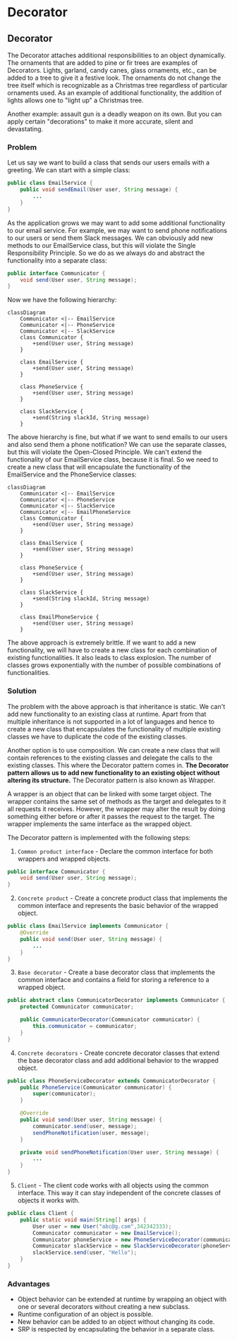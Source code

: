 # Decorator
## Decorator

The Decorator attaches additional responsibilities to an object dynamically. The ornaments that are added to pine or fir trees are examples of Decorators. Lights, garland, candy canes, glass ornaments, etc., can be added to a tree to give it a festive look. The ornaments do not change the tree itself which is recognizable as a Christmas tree regardless of particular ornaments used. As an example of additional functionality, the addition of lights allows one to "light up" a Christmas tree.

Another example: assault gun is a deadly weapon on its own. But you can apply certain "decorations" to make it more accurate, silent and devastating.


### Problem
Let us say we want to build a class that sends our users emails with a greeting. We can start with a simple class:

```java
public class EmailService {
    public void sendEmail(User user, String message) {
        ...
    }
}
```

As the application grows we may want to add some additional functionality to our email service. For example, we may want to send phone notifications to our users or send them Slack messages. We can obviously add new methods to our EmailService class, but this will violate the Single Responsibility Principle. So we do as we always do and abstract the functionality into a separate class:

```java
public interface Communicator {
    void send(User user, String message);
}
```

Now we have the following hierarchy:

```mermaid
classDiagram
    Communicator <|-- EmailService
    Communicator <|-- PhoneService
    Communicator <|-- SlackService
    class Communicator {
        +send(User user, String message)
    }

    class EmailService {
        +send(User user, String message)
    }

    class PhoneService {
        +send(User user, String message)
    }

    class SlackService {
        +send(String slackId, String message)
    }
```

The above hierarchy is fine, but what if we want to send emails to our users and also send them a phone notification? We can use the separate classes, but this will violate the Open-Closed Principle. We can't extend the functionality of our EmailService class, because it is final. So we need to create a new class that will encapsulate the functionality of the EmailService and the PhoneService classes:

```mermaid
classDiagram
    Communicator <|-- EmailService
    Communicator <|-- PhoneService
    Communicator <|-- SlackService
    Communicator <|-- EmailPhoneService
    class Communicator {
        +send(User user, String message)
    }

    class EmailService {
        +send(User user, String message)
    }

    class PhoneService {
        +send(User user, String message)
    }

    class SlackService {
        +send(String slackId, String message)
    }

    class EmailPhoneService {
        +send(User user, String message)
    }
```

The above approach is extremely brittle. If we want to add a new functionality, we will have to create a new class for each combination of existing functionalities. It also leads to class explosion. The number of classes grows exponentially with the number of possible combinations of functionalities.

### Solution

The problem with the above approach is that inheritance is static. We can't add new functionality to an existing class at runtime. Apart from that multiple inheritance is not supported in a lot of languages and hence to create a new class that encapsulates the functionality of multiple existing classes we have to duplicate the code of the existing classes.

Another option is to use composition. We can create a new class that will contain references to the existing classes and delegate the calls to the existing classes. This where the Decorator pattern comes in. **The Decorator pattern allows us to add new functionality to an existing object without altering its structure.** The Decorator pattern is also known as Wrapper.

A wrapper is an object that can be linked with some target object. The wrapper contains the same set of methods as the target and delegates to it all requests it receives. However, the wrapper may alter the result by doing something either before or after it passes the request to the target. The wrapper implements the same interface as the wrapped object.

The Decorator pattern is implemented with the following steps:
1. `Common product interface` - Declare the common interface for both wrappers and wrapped objects.
```java
public interface Communicator {
    void send(User user, String message);
}
```

2. `Concrete product` - Create a concrete product class that implements the common interface and represents the basic behavior of the wrapped object.
```java
public class EmailService implements Communicator {
    @Override
    public void send(User user, String message) {
        ...
    }
}
```

3. `Base decorator` - Create a base decorator class that implements the common interface and contains a field for storing a reference to a wrapped object.

```java
public abstract class CommunicatorDecorator implements Communicator {
    protected Communicator communicator;

    public CommunicatorDecorator(Communicator communicator) {
        this.communicator = communicator;
    }
}
```

4. `Concrete decorators` - Create concrete decorator classes that extend the base decorator class and add additional behavior to the wrapped object.

```java
public class PhoneServiceDecorator extends CommunicatorDecorator {
    public PhoneService(Communicator communicator) {
        super(communicator);
    }

    @Override
    public void send(User user, String message) {
        communicator.send(user, message);
        sendPhoneNotification(user, message);
    }

    private void sendPhoneNotification(User user, String message) {
        ...
    }
}
```

5. `Client` - The client code works with all objects using the common interface. This way it can stay independent of the concrete classes of objects it works with.

```java
public class Client {
    public static void main(String[] args) {
        User user = new User("abc@g.com",342342333);
        Communicator communicator = new EmailService();
        Communicator phoneService = new PhoneServiceDecorator(communicator);
        Communicator slackService = new SlackServiceDecorator(phoneService);
        slackService.send(user, "Hello");
    }
}
```

### Advantages
* Object behavior can be extended at runtime by wrapping an object with one or several decorators without creating a new subclass.
* Runtime configuration of an object is possible.
* New behavior can be added to an object without changing its code.
* SRP is respected by encapsulating the behavior in a separate class.